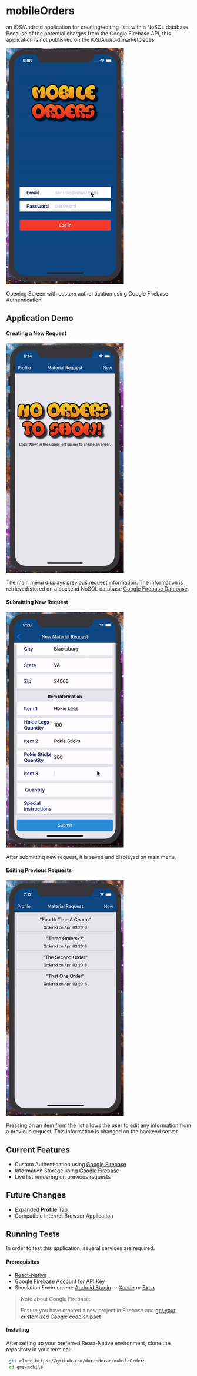 # mobileOrders
an iOS/Android application for creating/editing lists with a NoSQL database. Because of the potential charges
from the Google Firebase API, this application is not published on the iOS/Android marketplaces.

![Authentication](https://github.com/dorandoran/mobileOrders/blob/master/images/authentication.gif)

Opening Screen with custom authentication using Google Firebase Authentication

## Application Demo

#### Creating a New Request
![New Request](https://github.com/dorandoran/mobileOrders/blob/master/images/new%20request.gif)

The main menu displays previous request information. The information is retrieved/stored on a 
backend NoSQL database [Google Firebase Database](https://firebase.google.com/).

#### Submitting New Request
![Submit New Request](https://github.com/dorandoran/mobileOrders/blob/master/images/request%20submit.gif)

After submitting new request, it is saved and displayed on main menu.

#### Editing Previous Requests
![Previous Request Edit](https://github.com/dorandoran/mobileOrders/blob/master/images/request%20edit.gif)

Pressing on an item from the list allows the user to edit any information from a previous request. 
This information is changed on the backend server.

## Current Features
- Custom Authentication using [Google Firebase](https://firebase.google.com/)
- Information Storage using [Google Firebase](https://firebase.google.com/)
- Live list rendering on previous requests

## Future Changes
- Expanded **Profile** Tab
- Compatible Internet Browser Application

## Running Tests
In order to test this application, several services are required.

#### Prerequisites
- [React-Native](https://facebook.github.io/react-native/)
- [Google Firebase Account](https://firebase.google.com/) for API Key
- Simulation Environment: 
[Android Studio](https://developer.android.com/studio/index.html) or 
[Xcode](https://developer.apple.com/xcode/downloads/) or 
[Expo](https://expo.io/)

> Note about Google Firebase:
>
> Ensure you have created a new project in Firebase and
[get your customized Google code snippet](https://firebase.google.com/docs/web/setup?authuser=0)

#### Installing
After setting up your preferred React-Native environment, clone the repository in your terminal:
```sh
 git clone https://github.com/dorandoran/mobileOrders
 cd gms-mobile
```


